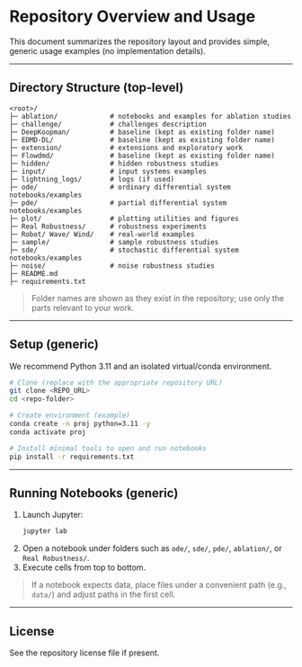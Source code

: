 # Repository Overview and Usage

This document summarizes the repository layout and provides simple, generic usage examples (no implementation details).

---

## Directory Structure (top‑level)

```
<root>/
├─ ablation/             # notebooks and examples for ablation studies
├─ challenge/            # challenges description
├─ DeepKoopman/          # baseline (kept as existing folder name)
├─ EDMD-DL/              # baseline (kept as existing folder name)
├─ extension/            # extensions and exploratory work
├─ Flowdmd/              # baseline (kept as existing folder name)
├─ hidden/               # hidden robustness studies
├─ input/                # input systems examples
├─ lightning_logs/       # logs (if used)
├─ ode/                  # ordinary differential system notebooks/examples
├─ pde/                  # partial differential system notebooks/examples
├─ plot/                 # plotting utilities and figures
├─ Real Robustness/      # robustness experiments
├─ Robot/ Wave/ Wind/    # real-world examples
├─ sample/               # sample robustness studies
├─ sde/                  # stochastic differential system notebooks/examples
├─ noise/                # noise robustness studies
├─ README.md
├─ requirements.txt
```

> Folder names are shown as they exist in the repository; use only the parts relevant to your work.

---

## Setup (generic)

We recommend Python 3.11 and an isolated virtual/conda environment.

```bash
# Clone (replace with the appropriate repository URL)
git clone <REPO_URL>
cd <repo-folder>

# Create environment (example)
conda create -n proj python=3.11 -y
conda activate proj

# Install minimal tools to open and run notebooks
pip install -r requirements.txt
```

---

## Running Notebooks (generic)

1. Launch Jupyter:
   ```bash
   jupyter lab
   ```
2. Open a notebook under folders such as `ode/`, `sde/`, `pde/`, `ablation/`, or `Real Robustness/`.
3. Execute cells from top to bottom.

> If a notebook expects data, place files under a convenient path (e.g., `data/`) and adjust paths in the first cell.

---

## License

See the repository license file if present.

